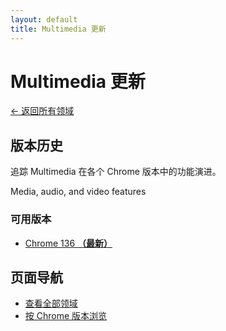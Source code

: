 ```yaml
---
layout: default
title: Multimedia 更新
---
```


# Multimedia 更新

[← 返回所有领域](../index-zh.html)

## 版本历史

追踪 Multimedia 在各个 Chrome 版本中的功能演进。

Media, audio, and video features

### 可用版本

- [Chrome 136 **（最新）**](./chrome-136-zh.html)

## 页面导航

- [查看全部领域](../index-zh.html)
- [按 Chrome 版本浏览](../../versions/index-zh.html)
